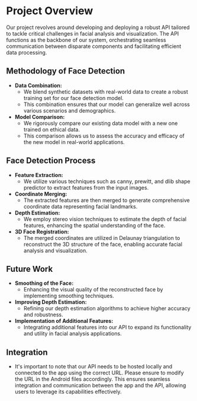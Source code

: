# Project Overview
Our project revolves around developing and deploying a robust API tailored to tackle critical challenges in facial analysis and visualization. The API functions as the backbone of our system, orchestrating seamless communication between disparate components and facilitating efficient data processing.

## Methodology of Face Detection
- **Data Combination:**
  - We blend synthetic datasets with real-world data to create a robust training set for our face detection model.
  - This combination ensures that our model can generalize well across various scenarios and demographics.
- **Model Comparison:**
  - We rigorously compare our existing data model with a new one trained on ethical data.
  - This comparison allows us to assess the accuracy and efficacy of the new model in real-world applications.

## Face Detection Process
- **Feature Extraction:**
  - We utilize various techniques such as canny, prewitt, and dlib shape predictor to extract features from the input images.
- **Coordinate Merging:**
  - The extracted features are then merged to generate comprehensive coordinate data representing facial landmarks.
- **Depth Estimation:**
  - We employ stereo vision techniques to estimate the depth of facial features, enhancing the spatial understanding of the face.
- **3D Face Registration:**
  - The merged coordinates are utilized in Delaunay triangulation to reconstruct the 3D structure of the face, enabling accurate facial analysis and visualization.

## Future Work
- **Smoothing of the Face:**
  - Enhancing the visual quality of the reconstructed face by implementing smoothing techniques.
- **Improving Depth Estimation:**
  - Refining our depth estimation algorithms to achieve higher accuracy and robustness.
- **Implementation of Additional Features:**
  - Integrating additional features into our API to expand its functionality and utility in facial analysis applications.

## Integration
- It's important to note that our API needs to be hosted locally and connected to the app using the correct URL. Please ensure to modify the URL in the Android files accordingly. This ensures seamless integration and communication between the app and the API, allowing users to leverage its capabilities effectively.
